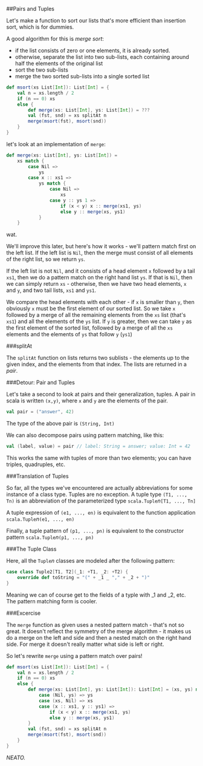 ##Pairs and Tuples

Let's make a function to sort our lists that's more efficient than insertion sort, which is for dummies.

A good algorithm for this is *merge sort*:

* if the list consists of zero or one elements, it is already sorted.
* otherwise, separate the list into two sub-lists, each containing around half the elements of the original list
* sort the two sub-lists
* merge the two sorted sub-lists into a single sorted list

```scala
def msort(xs List[Int]): List[Int] = {
	val n = xs.length / 2
	if (n == 0) xs
	else {
		def merge(xs: List[Int], ys: List[Int]) = ???
		val (fst, snd) = xs splitAt n
		merge(msort(fst), msort(snd))
	}
}
```

let's look at an implementation of `merge`:

```scala
def merge(xs: List[Int], ys: List[Int]) =
	xs match {
		case Nil =>
			ys
		case x :: xs1 =>
			ys match {
				case Nil =>
					xs
				case y :: ys 1 =>
					if (x < y) x :: merge(xs1, ys)
					else y :: merge(xs, ys1)
			}
	}
```

wat.

We'll improve this later, but here's how it works - we'll pattern match first on the left list. If the left list is `Nil`, then the merge must consist of all elements of the right list, so we return `ys`.

If the left list is not `Nil`, and it consists of a head element `x` followed by a tail `xs1`, then we do a pattern match on the right hand list `ys`. If that is `Nil`, then we can simply return `xs` - otherwise, then we have two head elements, `x` and `y`, and two tail lists, `xs1` and `ys1`.

We compare the head elements with each other - if `x` is smaller than `y`, then obviously `x` must be the first element of our sorted list. So we take `x` followed by a merge of all the remaining elements from the `xs` list (that's `xs1`) and all the elements of the `ys` list. If `y` is greater, then we can take `y` as the first element of the sorted list, followed by a merge of all the `xs` elements and the elements of `ys` that follow `y` (`ys1`)

###splitAt

The `splitAt` function on lists returns two sublists - the elements up to the given index, and the elements from that index. The lists are returned in a *pair*.

###Detour: Pair and Tuples

Let's take a second to look at pairs and their generalization, tuples. A pair in scala is written `(x,y)`, where `x` and `y` are the elements of the pair.

```scala
val pair = ("answer", 42)
```

The type of the above pair is `(String, Int)`

We can also decompose pairs using pattern matching, like this:

```scala
val (label, value) = pair // label: String = answer; value: Int = 42
```
This works the same with tuples of more than two elements; you can have triples, quadruples, etc.

###Translation of Tuples

So far, all the types we've encountered are actually abbreviations for some instance of a class type. Tuples are no exception. A tuple type `(T1, ..., Tn)` is an abbreviation of the parameterized type `scala.Tuple`*n*`[T1, ..., Tn]`

A tuple expression of `(e1, ..., en)` is equivalent to the function application `scala.Tuple`*n*`(e1, ..., en)`

Finally, a tuple pattern of `(p1, ..., pn)` is equivalent to the constructor pattern `scala.Tuple`*n*`(p1, ..., pn)`

###The Tuple Class

Here, all the `Tuple`*n* classes are modeled after the following pattern:

```scala
case class Tuple2[T1, T2](_1: +T1, _2: +T2) {
	override def toString = "(" + _1 _ "," + _2 + ")"
}
```
Meaning we can of course get to the fields of a typle with _1 and _2, etc. The pattern matching form is cooler.

###Excercise

The `merge` function as given uses a nested pattern match - that's not so great. It doesn't reflect the symmetry of the merge algorithm - it makes us do a merge on the left and side and then a nested match on the right hand side. For merge it doesn't really matter what side is left or right.

So let's rewrite `merge` using a pattern match over pairs!

```scala
def msort(xs List[Int]): List[Int] = {
	val n = xs.length / 2
	if (n == 0) xs
	else {
		def merge(xs: List[Int], ys: List[Int]): List[Int] = (xs, ys) match {
			case (Nil, ys) => ys
			case (xs, Nil) => xs
			case (x :: xs1, y :: ys1) =>
				if (x < y) x :: merge(xs1, ys)
				else y :: merge(xs, ys1)
		}
		val (fst, snd) = xs splitAt n
		merge(msort(fst), msort(snd))
	}
}
```

_NEATO._